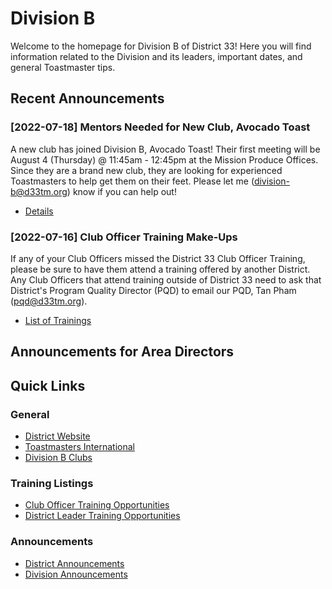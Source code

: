 # Division B

Welcome to the homepage for Division B of District 33! Here you will find
information related to the Division and its leaders, important dates, and
general Toastmaster tips.

## Recent Announcements

### [2022-07-18] Mentors Needed for New Club, Avocado Toast

A new club has joined Division B, Avocado Toast! Their first meeting will be
August 4 (Thursday) @ 11:45am - 12:45pm at the Mission Produce Offices. Since
they are a brand new club, they are looking for experienced Toastmasters to help
get them on their feet. Please let me (division-b@d33tm.org) know if you can help out!

* [Details](Announcements/divisionAnnouncements.md)

### [2022-07-16] Club Officer Training Make-Ups

If any of your Club Officers missed the District 33 Club Officer Training,
please be sure to have them attend a training offered by another District. Any
Club Officers that attend training outside of District 33 need to ask that
District's Program Quality Director (PQD) to email our PQD, Tan Pham (pqd@d33tm.org).

* [List of Trainings](Trainings/clubOfficerTrainingMakeUp.xlsx)

## Announcements for Area Directors

## Quick Links

### General

* [District Website](https://d33tm.org/)
* [Toastmasters International](https://www.toastmasters.org/)
* [Division B Clubs](divisionBClubs.md)
 
### Training Listings

* [Club Officer Training Opportunities](Trainings/clubOfficerTrainings.md)
* [District Leader Training Opportunities](Trainings/districtLeaderTrainings.md)

### Announcements

* [District Announcements](Announcements/districtAnnouncements.md)
* [Division Announcements](Announcements/divisionAnnoucements.md)
